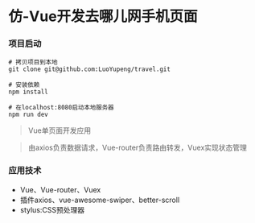 # 仿-Vue开发去哪儿网手机页面



### 项目启动

``` 
# 拷贝项目到本地
git clone git@github.com:LuoYupeng/travel.git

# 安装依赖
npm install

# 在localhost:8080启动本地服务器
npm run dev

```
>   Vue单页面开发应用

>   由axios负责数据请求，Vue-router负责路由转发，Vuex实现状态管理
  

### 应用技术
- Vue、Vue-router、Vuex
- 插件axios、vue-awesome-swiper、better-scroll
- stylus:CSS预处理器

